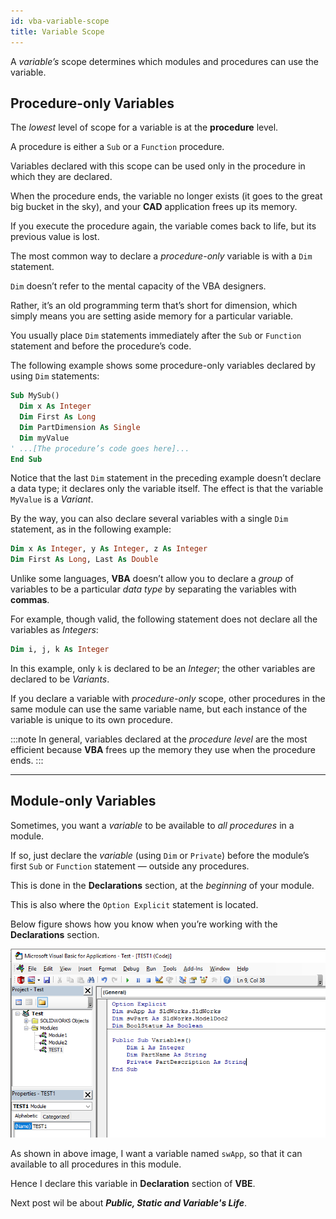 ```yaml
---
id: vba-variable-scope
title: Variable Scope
---
```


A *variable’s* scope determines which modules and procedures can use the variable.

## Procedure-only Variables

The *lowest* level of scope for a variable is at the **procedure** level. 

A procedure is either a `Sub` or a `Function` procedure. 

Variables declared with this scope can be used only in the procedure in which they are declared. 

When the procedure ends, the variable no longer exists (it goes to the great big bucket in the sky), and your **CAD** application frees up its memory. 

If you execute the procedure again, the variable comes back to life, but its previous value is lost.

The most common way to declare a *procedure-only* variable is with a `Dim` statement. 

`Dim` doesn’t refer to the mental capacity of the VBA designers. 

Rather, it’s an old programming term that’s short for dimension, which simply means you are setting aside memory for a particular variable. 

You usually place `Dim` statements immediately after the `Sub` or `Function` statement and before the procedure’s code. 

The following example shows some procedure-only variables declared by using `Dim` statements: 

```vb
Sub MySub()
  Dim x As Integer
  Dim First As Long
  Dim PartDimension As Single
  Dim myValue
' ...[The procedure’s code goes here]...
End Sub 
```

Notice that the last `Dim` statement in the preceding example doesn’t declare a data type; it declares only the variable itself. The effect is that the variable `MyValue` is a *Variant*.

By the way, you can also declare several variables with a single `Dim` statement, as in the following example: 

```vb
Dim x As Integer, y As Integer, z As Integer
Dim First As Long, Last As Double
```

Unlike some languages, **VBA** doesn’t allow you to declare a *group* of variables to be a particular *data type* by separating the variables with **commas**. 

For example, though valid, the following statement does not declare all the variables as *Integers*: 

```vb
Dim i, j, k As Integer
```

In this example, only `k` is declared to be an *Integer*; the other variables are declared to be *Variants*. 

If you declare a variable with *procedure-only* scope, other procedures in the same module can use the same variable name, but each instance of the variable is unique to its own procedure.

:::note
In general, variables declared at the *procedure level* are the most efficient because **VBA** frees up the memory they use when the procedure ends.
:::

---

## Module-only Variables

Sometimes, you want a *variable* to be available to *all procedures* in a module. 

If so, just declare the *variable* (using `Dim` or `Private`) before the module’s first `Sub` or `Function` statement — outside any procedures. 

This is done in the **Declarations** section, at the *beginning* of your module. 

This is also where the `Option Explicit` statement is located. 

Below figure shows how you know when you’re working with the **Declarations** section. 

![Variable-Scope-Example](/assets/vba-images/Programming_Concepts/1.VariableExamples.PNG)

As shown in above image, I want a variable named `swApp`, so that it can available to all procedures in this module. 

Hence I declare this variable in **Declaration** section of **VBE**. 

Next post wil be about ***Public, Static and Variable's Life***.
